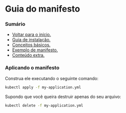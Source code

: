 # Guia do manifesto

### Sumário
- <a href="https://github.com/joao-prs/kubernetes">Voltar para o início.</a>
- <a href="https://github.com/joao-prs/kubernetes/blob/main/doc/kubernetes1.26.md">Guia de instalação.</a>
- <a href="https://github.com/joao-prs/kubernetes/blob/main/doc/kubernetes.concepts.md">Conceitos básicos.</a>
- <a href="https://github.com/joao-prs/kubernetes/blob/main/doc/kubernetes.some.manifest.md">Exemplo de manifesto.</a>
- <a href="https://github.com/joao-prs/kubernetes/blob/main/doc/kubernetes1.26-extras.md">Conteúdo extra.</a>

### Aplicando o manifesto
Construa ele executando o seguinte comando:
```bash
kubectl apply -f my-application.yml
```

Supondo que você queira destruir apenas do seu arquivo:
```bash
kubectl delete -f my-application.yml
```
